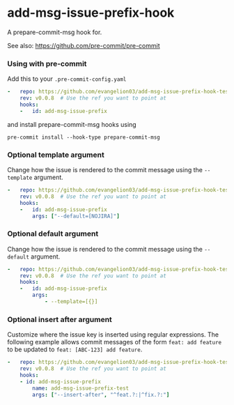 add-msg-issue-prefix-hook
=========================

A prepare-commit-msg hook for.

See also: https://github.com/pre-commit/pre-commit


### Using with pre-commit

Add this to your `.pre-commit-config.yaml`

```yaml
-   repo: https://github.com/evangelion03/add-msg-issue-prefix-hook-test
    rev: v0.0.8  # Use the ref you want to point at
    hooks:
    -   id: add-msg-issue-prefix
```

and install prepare-commit-msg hooks using
```
pre-commit install --hook-type prepare-commit-msg
```

### Optional template argument

Change how the issue is rendered to the commit message using the `--template` argument.

```yaml
-   repo: https://github.com/evangelion03/add-msg-issue-prefix-hook-test
    rev: v0.0.8  # Use the ref you want to point at
    hooks:
    -   id: add-msg-issue-prefix
        args: ["--default=[NOJIRA]"]


```

### Optional default argument

Change how the issue is rendered to the commit message using the `--default` argument.

```yaml
-   repo: https://github.com/evangelion03/add-msg-issue-prefix-hook-test
    rev: v0.0.8  # Use the ref you want to point at
    hooks:
    -   id: add-msg-issue-prefix
        args:
            - --template=[{}]

```

### Optional insert after argument

Customize where the issue key is inserted using regular expressions. The following example allows commit messages of the form `feat: add feature` to be updated to `feat: [ABC-123] add feature`.

```yaml
-   repo: https://github.com/evangelion03/add-msg-issue-prefix-hook-test
    rev: v0.0.8  # Use the ref you want to point at
    hooks:
    - id: add-msg-issue-prefix
        name: add-msg-issue-prefix-test
        args: ["--insert-after", "^feat.?:|^fix.?:"]
```
